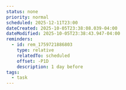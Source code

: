 ```yaml
---
status: none
priority: normal
scheduled: 2025-12-11T23:00
dateCreated: 2025-10-05T23:38:08.039-04:00
dateModified: 2025-10-05T23:38:43.947-04:00
reminders:
  - id: rem_1759721886803
    type: relative
    relatedTo: scheduled
    offset: -P1D
    description: 1 day before
tags:
  - task
---
```


